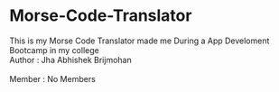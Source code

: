 # Morse-Code-Translator
This is my Morse Code Translator made me During a App Develoment Bootcamp in my college
<Br>Author : Jha Abhishek Brijmohan</Br>
<Br>Member : No Members</Br>
